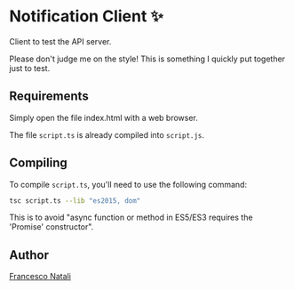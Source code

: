 # Notification Client ✨

Client to test the API server. 

Please don't judge me on the style! This is something I quickly put together just to test.

## Requirements

Simply open the file index.html with a web browser.

The file `script.ts` is already compiled into `script.js`.

## Compiling

To compile `script.ts`, you'll need to use the following command:

```bash
tsc script.ts --lib "es2015, dom"
```

This is to avoid "async function or method in ES5/ES3 requires the 'Promise' constructor".

## Author
[Francesco Natali](https://francesconatali.com)
